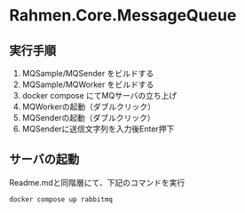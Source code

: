 # Rahmen.Core.MessageQueue

## 実行手順

1. MQSample/MQSender をビルドする
1. MQSample/MQWorker をビルドする
1. docker compose にてMQサーバの立ち上げ
1. MQWorkerの起動（ダブルクリック）
1. MQSenderの起動（ダブルクリック）
1. MQSenderに送信文字列を入力後Enter押下


## サーバの起動

Readme.mdと同階層にて、下記のコマンドを実行

```
docker compose up rabbitmq
```
